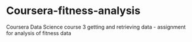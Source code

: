 # Coursera-fitness-analysis
Coursera Data Science course 3 getting and retrieving data - assignment for analysis of fitness data
